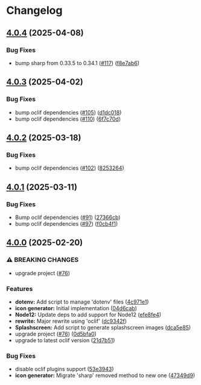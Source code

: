 # Changelog

## [4.0.4](https://github.com/forwardsoftware/react-native-toolbox/compare/v4.0.3...v4.0.4) (2025-04-08)


### Bug Fixes

* bump sharp from 0.33.5 to 0.34.1 ([#117](https://github.com/forwardsoftware/react-native-toolbox/issues/117)) ([f8e7ab6](https://github.com/forwardsoftware/react-native-toolbox/commit/f8e7ab63b1e3aecb24b10200e1977b181279fb2a))

## [4.0.3](https://github.com/forwardsoftware/react-native-toolbox/compare/v4.0.2...v4.0.3) (2025-04-02)


### Bug Fixes

* bump oclif dependencies ([#105](https://github.com/forwardsoftware/react-native-toolbox/issues/105)) ([d1dc018](https://github.com/forwardsoftware/react-native-toolbox/commit/d1dc0184b2bbbde520764f748f14722e9a395fba))
* bump oclif dependencies ([#110](https://github.com/forwardsoftware/react-native-toolbox/issues/110)) ([6f7c70d](https://github.com/forwardsoftware/react-native-toolbox/commit/6f7c70d42b7d68557c7966d607194bf855dbab77))

## [4.0.2](https://github.com/forwardsoftware/react-native-toolbox/compare/v4.0.1...v4.0.2) (2025-03-18)


### Bug Fixes

* bump oclif dependencies ([#102](https://github.com/forwardsoftware/react-native-toolbox/issues/102)) ([8253264](https://github.com/forwardsoftware/react-native-toolbox/commit/8253264d6718fa3efc618b37729ff155c1cf878e))

## [4.0.1](https://github.com/forwardsoftware/react-native-toolbox/compare/v4.0.0...v4.0.1) (2025-03-11)


### Bug Fixes

* Bump oclif dependencies ([#91](https://github.com/forwardsoftware/react-native-toolbox/issues/91)) ([27366cb](https://github.com/forwardsoftware/react-native-toolbox/commit/27366cb6d3cb2b004697e005738c6ed814a74ece))
* bump oclif dependencies ([#97](https://github.com/forwardsoftware/react-native-toolbox/issues/97)) ([f0cb4f1](https://github.com/forwardsoftware/react-native-toolbox/commit/f0cb4f1d86bb2a395350f34b4ecbc0a92fb4d1d0))

## [4.0.0](https://github.com/forwardsoftware/react-native-toolbox/compare/react-native-toolbox-v3.0.0...react-native-toolbox-v4.0.0) (2025-02-20)


### ⚠ BREAKING CHANGES

* upgrade project ([#76](https://github.com/forwardsoftware/react-native-toolbox/issues/76))

### Features

* **dotenv:** Add script to manage 'dotenv' files ([4c971e1](https://github.com/forwardsoftware/react-native-toolbox/commit/4c971e1c484ea7a001ed77aac230f04cd38f6e5a))
* **icon generator:** Initial implementation ([04d6cab](https://github.com/forwardsoftware/react-native-toolbox/commit/04d6cabb13497e435fce9a21dde2088f985d74a5))
* **Node12:** Update deps to add support for Node12 ([efe8fe4](https://github.com/forwardsoftware/react-native-toolbox/commit/efe8fe4ff7b1ba600d02ad1b47547c39dbe3909d))
* **rewrite:** Major rewrite using 'oclif' ([dc9342f](https://github.com/forwardsoftware/react-native-toolbox/commit/dc9342fee08c324b1858d4b0d5fb73a650922657))
* **Splashscreen:** Add script to generate splashscreen images ([dca5e85](https://github.com/forwardsoftware/react-native-toolbox/commit/dca5e850a2d376b4bfcef595640497f914d4a197))
* upgrade project ([#76](https://github.com/forwardsoftware/react-native-toolbox/issues/76)) ([0d5bfa0](https://github.com/forwardsoftware/react-native-toolbox/commit/0d5bfa0077b8863dd045037f70d45367f802478f))
* upgrade to latest oclif version ([21d7b51](https://github.com/forwardsoftware/react-native-toolbox/commit/21d7b5120b739640ce567f669b8f0d28a01304a7))


### Bug Fixes

* disable oclif plugins support ([53e3943](https://github.com/forwardsoftware/react-native-toolbox/commit/53e39434fafd9f0b22bc4b41627077fc3f604045))
* **icon generator:** Migrate 'sharp' removed method to new one ([47349d9](https://github.com/forwardsoftware/react-native-toolbox/commit/47349d9d52c699fe937d23bd2be018e7897ceda0))
